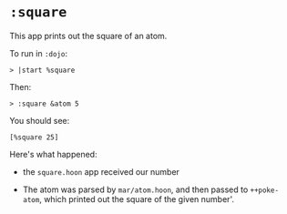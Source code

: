 # `:square`

This app prints out the square of an atom.

To run in `:dojo`:

```
> |start %square
```

Then:

```
> :square &atom 5
```

You should see:

`[%square 25]`

Here's what happened:

- the `square.hoon` app received our number

- The atom was parsed by `mar/atom.hoon`, and then passed to `++poke-atom`,
which printed out the square of the given number'.
